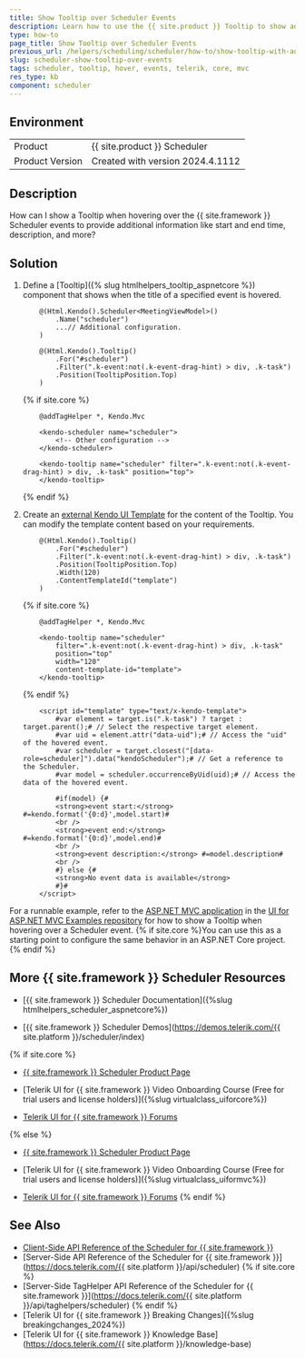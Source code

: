 ```yaml
---
title: Show Tooltip over Scheduler Events
description: Learn how to use the {{ site.product }} Tooltip to show additional information when the user hovers over {{ site.product }} Scheduler events.
type: how-to
page_title: Show Tooltip over Scheduler Events
previous_url: /helpers/scheduling/scheduler/how-to/show-tooltip-with-additional-information-over-events, /html-helpers/scheduling/scheduler/how-to/show-tooltip-with-additional-information-over-events
slug: scheduler-show-tooltip-over-events
tags: scheduler, tooltip, hover, events, telerik, core, mvc
res_type: kb
component: scheduler
---
```


## Environment

<table>
 <tr>
  <td>Product</td>
  <td>{{ site.product }} Scheduler</td>
 </tr>
 <tr>
  <td>Product Version</td>
  <td>Created with version 2024.4.1112</td>
 </tr>
</table>

## Description

How can I show a Tooltip when hovering over the {{ site.framework }} Scheduler events to provide additional information like start and end time, description, and more?

## Solution

1. Define a [Tooltip]({% slug htmlhelpers_tooltip_aspnetcore %}) component that shows when the title of a specified event is hovered.

    ```HtmlHelper
        @(Html.Kendo().Scheduler<MeetingViewModel>()
            .Name("scheduler")
            ...// Additional configuration.
        )

        @(Html.Kendo().Tooltip()
            .For("#scheduler")
            .Filter(".k-event:not(.k-event-drag-hint) > div, .k-task")
            .Position(TooltipPosition.Top)
        )
    ```
    {% if site.core %}
    ```TagHelper
        @addTagHelper *, Kendo.Mvc

        <kendo-scheduler name="scheduler">
            <!-- Other configuration -->
        </kendo-scheduler>

        <kendo-tooltip name="scheduler" filter=".k-event:not(.k-event-drag-hint) > div, .k-task" position="top">
        </kendo-tooltip>
    ```
    {% endif %}

1. Create an [external Kendo UI Template](https://docs.telerik.com/kendo-ui/framework/templates/get-started-external) for the content of the Tooltip. You can modify the template content based on your requirements.

    ```HtmlHelper
        @(Html.Kendo().Tooltip()
            .For("#scheduler")
            .Filter(".k-event:not(.k-event-drag-hint) > div, .k-task")
            .Position(TooltipPosition.Top)
            .Width(120)
            .ContentTemplateId("template")
        )
    ```
    {% if site.core %}
    ```TagHelper
        @addTagHelper *, Kendo.Mvc

        <kendo-tooltip name="scheduler" 
            filter=".k-event:not(.k-event-drag-hint) > div, .k-task" 
            position="top"
            width="120"
            content-template-id="template">
        </kendo-tooltip>
    ```
    {% endif %}
    ```JS Template
        <script id="template" type="text/x-kendo-template">
            #var element = target.is(".k-task") ? target : target.parent();# // Select the respective target element.
            #var uid = element.attr("data-uid");# // Access the "uid" of the hovered event.
            #var scheduler = target.closest("[data-role=scheduler]").data("kendoScheduler");# // Get a reference to the Scheduler.
            #var model = scheduler.occurrenceByUid(uid);# // Access the data of the hovered event.

            #if(model) {#
            <strong>event start:</strong> #=kendo.format('{0:d}',model.start)#
            <br />
            <strong>event end:</strong> #=kendo.format('{0:d}',model.end)#
            <br />
            <strong>event description:</strong> #=model.description#
            <br />
            #} else {#
            <strong>No event data is available</strong>
            #}#
        </script>
    ```

For a runnable example, refer to the [ASP.NET MVC application](https://github.com/telerik/ui-for-aspnet-mvc-examples/tree/master/Telerik.Examples.Mvc/Telerik.Examples.Mvc/Areas/SchedulerTooltip) in the [UI for ASP.NET MVC Examples repository](https://github.com/telerik/ui-for-aspnet-mvc-examples/tree/master) for how to show a Tooltip when hovering over a Scheduler event. {% if site.core %}You can use this as a starting point to configure the same behavior in an ASP.NET Core project.{% endif %}

## More {{ site.framework }} Scheduler Resources

* [{{ site.framework }} Scheduler Documentation]({%slug htmlhelpers_scheduler_aspnetcore%})

* [{{ site.framework }} Scheduler Demos](https://demos.telerik.com/{{ site.platform }}/scheduler/index)

{% if site.core %}
* [{{ site.framework }} Scheduler Product Page](https://www.telerik.com/aspnet-core-ui/scheduler)

* [Telerik UI for {{ site.framework }} Video Onboarding Course (Free for trial users and license holders)]({%slug virtualclass_uiforcore%})

* [Telerik UI for {{ site.framework }} Forums](https://www.telerik.com/forums/aspnet-core-ui)

{% else %}
* [{{ site.framework }} Scheduler Product Page](https://www.telerik.com/aspnet-mvc/scheduler)

* [Telerik UI for {{ site.framework }} Video Onboarding Course (Free for trial users and license holders)]({%slug virtualclass_uiformvc%})

* [Telerik UI for {{ site.framework }} Forums](https://www.telerik.com/forums/aspnet-mvc)
{% endif %}

## See Also

* [Client-Side API Reference of the Scheduler for {{ site.framework }}](https://docs.telerik.com/kendo-ui/api/javascript/ui/scheduler)
* [Server-Side API Reference of the Scheduler for {{ site.framework }}](https://docs.telerik.com/{{ site.platform }}/api/scheduler)
{% if site.core %}
* [Server-Side TagHelper API Reference of the Scheduler for {{ site.framework }}](https://docs.telerik.com/{{ site.platform }}/api/taghelpers/scheduler)
{% endif %}
* [Telerik UI for {{ site.framework }} Breaking Changes]({%slug breakingchanges_2024%})
* [Telerik UI for {{ site.framework }} Knowledge Base](https://docs.telerik.com/{{ site.platform }}/knowledge-base)

